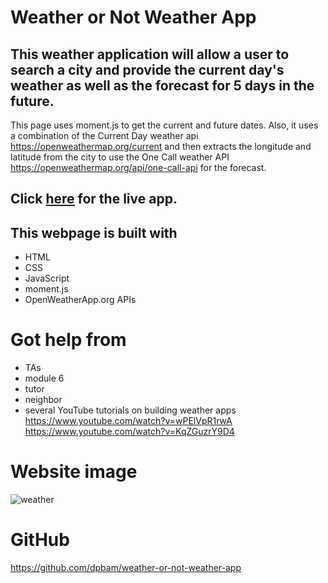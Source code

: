# Weather or Not Weather App

## This weather application will allow a user to search a city and provide the current day's weather as well as the forecast for 5 days in the future.

This page uses moment.js to get the current and future dates. Also, it uses a combination of the Current Day weather api https://openweathermap.org/current and then extracts the longitude and latitude from the city to use the One Call weather API https://openweathermap.org/api/one-call-api for the forecast.

## Click [here](https://dpbam.github.io/weather-or-not-weather-app/) for the live app.

## This webpage is built with

- HTML
- CSS
- JavaScript
- moment.js
- OpenWeatherApp.org APIs

# Got help from

- TAs
- module 6
- tutor
- neighbor
- several YouTube tutorials on building weather apps
  https://www.youtube.com/watch?v=wPElVpR1rwA
  https://www.youtube.com/watch?v=KqZGuzrY9D4

# Website image

![weather](https://user-images.githubusercontent.com/82355287/142685172-ca089987-b775-474f-994b-ba59f47ddfd4.png)

# GitHub

https://github.com/dpbam/weather-or-not-weather-app
